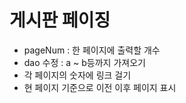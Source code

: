 # 게시판 페이징

- pageNum : 한 페이지에 출력할 개수
- dao 수정 : a ~ b등까지 가져오기
- 각 페이지의 숫자에 링크 걸기
- 현 페이지 기준으로 이전 이후 페이지 표시

